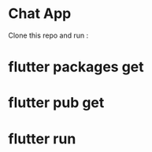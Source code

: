 # Chat App

Clone this repo and run :<br/>
# flutter packages get <br/>
# flutter pub get <br/>
# flutter run <br/>
